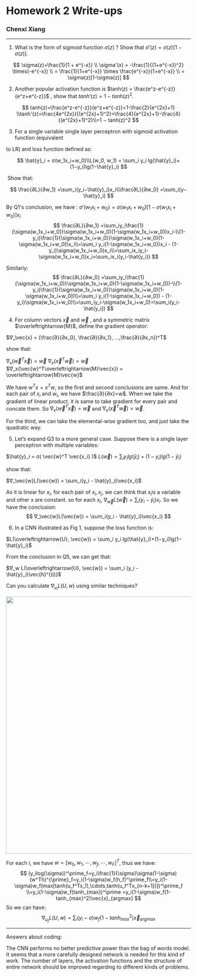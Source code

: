 # Homework 2 Write-ups

### Chenxi Xiang

---

1. What is the form of sigmoid function $σ(z)$ ? Show that $σ′(z) = σ(z)[1 − σ(z)]$.

$$
\sigma(z)=\frac{1}{1 + e^{-x}} \\
  \sigma'(x) = -\frac{1}{(1+e^{-x})^2} \times(-e^{-x}) \\
  = \frac{1}{1+e^{-x}} \times \frac{e^{-x}}{1+e^{-x}} \\ 
  = \sigma(z)[1-\sigma(z)]
$$

2. Another popular activation function is $tanh(z) = \frac{e^z-e^{-z}}{e^z+e^{-z}}$ , show that $tanh′(z) = 1 − tanh(z)^2$.

$$
tanh(z)=\frac{e^z-e^{-z}}{e^z+e^{-z}}=1-\frac{2}{e^{2x}+1} \\tanh'(z)=\frac{4e^{2x}}{(e^{2x}+1)^2}=\frac{4}{e^{2x}+1}-\frac{4}{(e^{2x}+1)^2}\\=1 − tanh(z)^2
$$

3. For a single variable single layer perceptron with sigmoid activation function (equivalent

to LR) and loss function defined as:

$$
\hat{y}_i = σ(w_1x_i+w_0)\\L(w_0, w_1) = \sum_i y_i lg(\hat{y}_i)+(1−y_i)lg(1−\hat{y}_i)
$$

​		Show that:

$$
\frac{∂L}{∂w_1} =\sum_i(y_i−\hat{y}_i)x_i\\\frac{∂L}{∂w_0} =\sum_i(y−\hat{y}_i)
$$


By Q1's conclusion, we have : $σ′(w_1x_i+w_0) = σ(w_1x_i+w_0)[1 − σ(w_1x_i+w_0)]x_i$
$$
\frac{∂L}{∂w_1} =\sum_iy_i\frac{1}{\sigma(w_1x_i+w_0)}\sigma(w_1x_i+w_0)(1-\sigma(w_1x_i+w_0))x_i-\\(1-y_i)\frac{1}{\sigma(w_1x_i+w_0)}\sigma(w_1x_i+w_0)(1-\sigma(w_1x_i+w_0))x_i\\=\sum_i y_i(1-\sigma(w_1x_i+w_0))x_i - (1-y_i)\sigma(w_1x_i+w_0)x_i\\=\sum_ix_iy_i-\sigma(w_1x_i+w_0)x_i=\sum_ix_i(y_i-\hat{y_i})
$$

Similarly:
$$
\frac{∂L}{∂w_0} =\sum_iy_i\frac{1}{\sigma(w_1x_i+w_0)}\sigma(w_1x_i+w_0)(1-\sigma(w_1x_i+w_0))-\\(1-y_i)\frac{1}{\sigma(w_1x_i+w_0)}\sigma(w_1x_i+w_0)(1-\sigma(w_1x_i+w_0))\\=\sum_i y_i(1-\sigma(w_1x_i+w_0)) - (1-y_i)\sigma(w_1x_i+w_0)\\=\sum_iy_i-\sigma(w_1x_i+w_0)=\sum_i(y_i-\hat{y_i})
$$

4. For column vectors $\vec{x}$ and $\vec{w}$ , and a symmetric matrix $\overleftrightarrow{M}$, define the gradient operator:

$∇_\vec{x} = (\frac{∂}{∂x_0}, \frac{∂}{∂x_1}, ...,\frac{∂}{∂x_n})^T$

show that:

$∇_x(\vec{w}^T\vec{x}) = \vec{w}$
$∇_x(\vec{x}^T\vec{w}) = \vec{w}$
$∇_x(\vec{w}^T\overleftrightarrow{M}\vec{x}) = \overleftrightarrow{M}\vec{w}$



We have $w^Tx=x^Tw$, so the first and second conclusions are same. And for each pair of $x_i$ and $w_i$, we have $\frac{∂}{∂x}=w$. When we take the gradient of linear product, it is same to take gradient for every pair and concate them. So $∇_x(\vec{w}^T\vec{x}) = \vec{w}$ and $∇_x(\vec{x}^T\vec{w}) = \vec{w}$.

For the third, we can take the elemental-wise gradient too, and just take the quadratic way. 



5. Let’s expand Q3 to a more general case. Suppose there is a single layer perceptron with multiple variables:

$\hat{y}_i = σ( \vec{w}^T \vec{x_i} )$
$L(\vec{w}) = \sum_i y_i lg(\hat{y}_i)+(1−y_i)lg(1−\hat{y}_i)$



show that:

$∇_\vec{w}L(\vec{w}) = \sum_i(y_i - \hat{y}_i)\vec{x_i}$

As it is linear for $x_i$, for each pair of $x_i, x_j$, we can think that $x_i$is a variable and other x are constant. so for each $x_i$, $∇_\vec{w}L(\vec{w})=\sum_i(y_i-\hat{y}_i)x_i$. So we have the conclusion:
$$
∇_\vec{w}L(\vec{w}) = \sum_i(y_i - \hat{y}_i)\vec{x_i}
$$

6. In a CNN illustrated as Fig 1, suppose the loss function is:

$L(\overleftrightarrow{U}, \vec{w}) = \sum_i y_i lg(\hat{y}_i)+(1−y_i)lg(1−\hat{y}_i)$

From the conclusion in Q5, we can get that:

$∇_w L(\overleftrightarrow{U}, \vec{w}) = \sum_i (y_i -\hat{y}_i)\vec{h}^{(i)}$



Can you calculate $∇_{u_i} L(U,w)$ using similar techniques?

<img src="E:/0.OneDrive/OneDrive/1.Code/1.Github/NLP-HW-2020/HW02-CNN/CNN.png" style="width:700px">

For each i, we have $w = [w_0,w_1,\cdots,w_f,\cdots,w_F]^T$, thus we have:
$$
(y_ilog(\sigma))^\prime_f=y_i\frac{1}{\sigma}\sigma(1-\sigma)(w^Th)^{\prime}_f=y_i(1-\sigma)w_f(h_f)^\prime_f\\=y_i(1-\sigma)w_f(max[tanh(u_f^Tx_1),\cdots,tanh(u_f^Tx_{n-k+1})])^\prime_f \\=y_i(1-\sigma)w_f(tanh_{max})^\prime =y_i(1-\sigma)w_f(1-tanh_{max}^2)\vec{x}_{argmax}
$$
So we can have:
$$
∇_{u_f} L(U,w) = \sum_i(y_i-\sigma)w_f(1-tanh_{max}^2)\vec{x}_{argmax}
$$

---

Answers about coding:

The CNN performs no better predictive power than the bag of words model. It seems that a more carefully designed network is needed for this kind of work. The number of layers, the activation functions and the structure of entire network should be improved regarding to different kinds of problems.